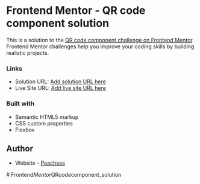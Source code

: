 # Frontend Mentor - QR code component solution

This is a solution to the [QR code component challenge on Frontend Mentor](https://www.frontendmentor.io/challenges/qr-code-component-iux_sIO_H). Frontend Mentor challenges help you improve your coding skills by building realistic projects. 

### Links

- Solution URL: [Add solution URL here](https://your-solution-url.com)
- Live Site URL: [Add live site URL here](https://your-live-site-url.com)

### Built with

- Semantic HTML5 markup
- CSS custom properties
- Flexbox


## Author

- Website - [Peachess](https://github.com/Peachess3284)


#   F r o n t e n d _ M e n t o r _ Q R _ c o d e _ c o m p o n e n t _ s o l u t i o n  
 